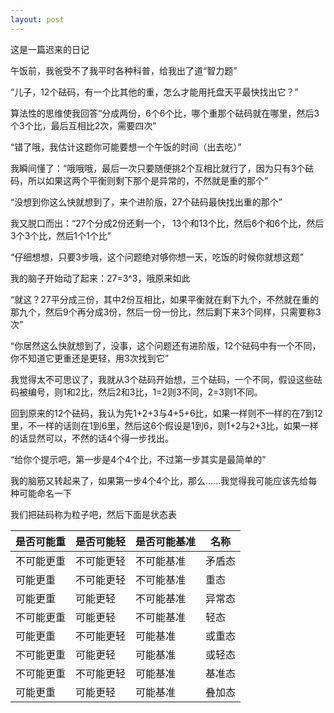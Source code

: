 ```yaml
---
layout: post
---
```

这是一篇迟来的日记

午饭前，我爸受不了我平时各种科普，给我出了道“智力题”

“儿子，12个砝码，有一个比其他的重，怎么才能用托盘天平最快找出它？”

算法性的思维使我回答“分成两份，6个6个比，哪个重那个砝码就在哪里，然后3个3个比，最后互相比2次，需要四次”

“错了哦，我估计这题你可能要想一个午饭的时间（出去吃）”

我瞬间懂了：“哦哦哦，最后一次只要随便挑2个互相比就行了，因为只有3个砝码，所以如果这两个平衡则剩下那个是异常的，不然就是重的那个”

“没想到你这么快就想到了，来个进阶版，27个砝码最快找出重的那个”

我又脱口而出：“27个分成2份还剩一个， 13个和13个比，然后6个和6个比，然后3个3个比，然后1个1个比”

“仔细想想，只要3步哦，这个问题绝对够你想一天，吃饭的时候你就想这题”

我的脑子开始动了起来：27=3^3，哦原来如此

“就这？27平分成三份，其中2份互相比，如果平衡就在剩下九个，不然就在重的那九个，然后9个再分成3份，然后一份一份比，然后剩下来3个同样，只需要称3次”

“你居然这么快就想到了，没事，这个问题还有进阶版，12个砝码中有一个不同，你不知道它更重还是更轻，用3次找到它”

我觉得太不可思议了，我就从3个砝码开始想，三个砝码，一个不同，假设这些砝码被编号，则1和2比，然后2和3比，1=2则3不同，2=3则1不同。
  
回到原来的12个砝码，我认为先1+2+3与4+5+6比，如果一样则不一样的在7到12里，不一样的话则在1到6里，然后这6个假设是1到6，则1+2与2+3比，如果一样的话显然可以，不然的话4个得一步找出。
  
“给你个提示吧，第一步是4个4个比，不过第一步其实是最简单的”
  
我的脑筋又转起来了，如果第一步4个4个比，那么……我觉得我可能应该先给每种可能命名一下

我们把砝码称为粒子吧，然后下面是状态表

| 是否可能重 | 是否可能轻 | 是否可能基准 | 名称 |
|-----------|-----------|------------|------|
| 不可能更重 | 不可能更轻 | 不可能基准 | 矛盾态 |
| 可能更重 | 不可能更轻 | 不可能基准 | 重态 |
| 可能更重 | 可能更轻 | 不可能基准 | 异常态 |
|不可能更重 | 可能更轻 | 不可能基准 | 轻态 |
| 可能更重 | 不可能更轻 | 可能基准 | 或重态 |
| 不可能更重 | 可能更轻 | 可能基准 | 或轻态 |
| 不可能更重 | 不可能更轻 | 可能基准 | 基准态 |
| 可能更重 | 可能更轻 | 可能基准 | 叠加态 |
 
